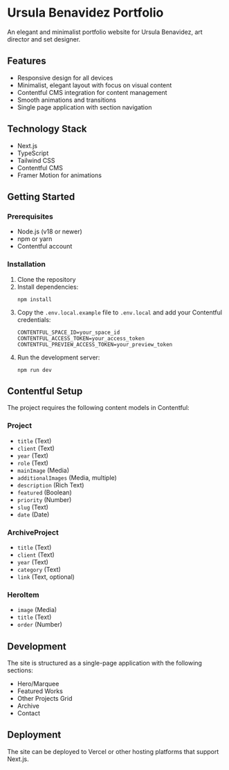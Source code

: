 # Ursula Benavidez Portfolio

An elegant and minimalist portfolio website for Ursula Benavidez, art director and set designer.

## Features

- Responsive design for all devices
- Minimalist, elegant layout with focus on visual content
- Contentful CMS integration for content management
- Smooth animations and transitions
- Single page application with section navigation

## Technology Stack

- Next.js
- TypeScript
- Tailwind CSS
- Contentful CMS
- Framer Motion for animations

## Getting Started

### Prerequisites

- Node.js (v18 or newer)
- npm or yarn
- Contentful account

### Installation

1. Clone the repository
2. Install dependencies:
   ```
   npm install
   ```
3. Copy the `.env.local.example` file to `.env.local` and add your Contentful credentials:
   ```
   CONTENTFUL_SPACE_ID=your_space_id
   CONTENTFUL_ACCESS_TOKEN=your_access_token
   CONTENTFUL_PREVIEW_ACCESS_TOKEN=your_preview_token
   ```
4. Run the development server:
   ```
   npm run dev
   ```

## Contentful Setup

The project requires the following content models in Contentful:

### Project
- `title` (Text)
- `client` (Text)
- `year` (Text)
- `role` (Text)
- `mainImage` (Media)
- `additionalImages` (Media, multiple)
- `description` (Rich Text)
- `featured` (Boolean)
- `priority` (Number)
- `slug` (Text)
- `date` (Date)

### ArchiveProject
- `title` (Text)
- `client` (Text)
- `year` (Text)
- `category` (Text)
- `link` (Text, optional)

### HeroItem
- `image` (Media)
- `title` (Text)
- `order` (Number)

## Development

The site is structured as a single-page application with the following sections:
- Hero/Marquee
- Featured Works
- Other Projects Grid
- Archive
- Contact

## Deployment

The site can be deployed to Vercel or other hosting platforms that support Next.js.
